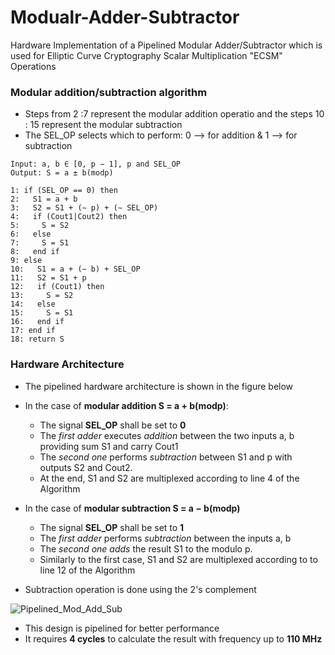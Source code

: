 # Modualr-Adder-Subtractor
Hardware Implementation of a Pipelined Modular Adder/Subtractor which is used for Elliptic Curve Cryptography Scalar Multiplication "ECSM" Operations 
 
### Modular addition/subtraction algorithm
- Steps from 2 :7 represent the modular addition operatio and the steps 10 : 15 represent the modular subtraction
- The SEL_OP selects which to perform: 0 --> for addition & 1 --> for subtraction

```
Input: a, b ∈ [0, p − 1], p and SEL_OP
Output: S = a ± b(modp)

1: if (SEL_OP == 0) then
2:   S1 = a + b
3:   S2 = S1 + (∼ p) + (∼ SEL_OP)
4:   if (Cout1|Cout2) then
5:     S = S2
6:   else
7:     S = S1
8:   end if
9: else
10:   S1 = a + (∼ b) + SEL_OP
11:   S2 = S1 + p
12:   if (Cout1) then
13:     S = S2
14:   else
15:     S = S1
16:   end if
17: end if
18: return S
```

### Hardware Architecture 

- The pipelined hardware architecture is shown in the figure below
- In the case of **modular addition S = a + b(modp)**:
    - The signal **SEL_OP** shall be set to **0**
    - The *first adder* executes *addition* between the two inputs a, b providing sum S1 and carry Cout1
    - The *second one* performs *subtraction* between S1 and p with outputs S2 and Cout2.
    - At the end, S1 and S2 are multiplexed according to line 4 of the Algorithm

- In the case of **modular subtraction S = a − b(modp)**
   - The signal **SEL_OP** shall be set to **1**
   - The *first adder* performs *subtraction* between the inputs a, b
   - The *second one adds* the result S1 to the modulo p.
   - Similarly to the first case, S1 and S2 are multiplexed according to to line 12 of the Algorithm

- Subtraction operation is done using the 2's complement 
     
![Pipelined_Mod_Add_Sub](https://github.com/MahmouodMagdi/Modualr-Adder-Subtractor/assets/72949261/ffdae362-3a2f-4b38-80f1-984c1336e2a8)



* This design is pipelined for better performance
* It requires **4 cycles** to calculate the result with frequency up to **110 MHz** 
  
